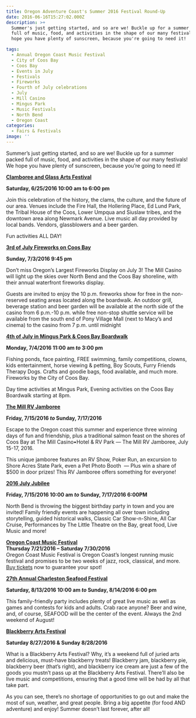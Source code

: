 ```yaml
---
title: Oregon Adventure Coast's Summer 2016 Festival Round-Up
date: 2016-06-16T15:27:02.000Z
description: >+
  Summer's just getting started, and so are we! Buckle up for a summer packed
  full of music, food, and activities in the shape of our many festivals! We
  hope you have plenty of sunscreen, because you're going to need it!

tags:
  - Annual Oregon Coast Music Festival
  - City of Coos Bay
  - Coos Bay
  - Events in July
  - Festivals
  - Fireworks
  - Fourth of July celebrations
  - July
  - Mill Casino
  - Mingus Park
  - Music Festivals
  - North Bend
  - Oregon Coast
categories:
  - Fairs & Festivals
image: ''
---
```

Summer&#8217;s just getting started, and so are we! Buckle up for a summer packed full of music, food, and activities in the shape of our many festivals! We hope you have plenty of sunscreen, because you&#8217;re going to need it!

**<a href="http://www.oregonsadventurecoast.com/listings/clamboree-and-glass-art-festival/" target="_blank">Clamboree and Glass Arts Festival</a>**

**Saturday, 6/25/2016 10:00 am to 6:00 pm**

Join this celebration of the history, the clams, the culture, and the future of our area. Venues include the Fire Hall, the Hollering Place, Ed Lund Park, the Tribal House of the Coos, Lower Umpqua and Siuslaw tribes, and the downtown area along Newmark Avenue. Live music all day provided by local bands. Vendors, glassblowers and a beer garden.

Fun activities ALL DAY!

<a href="http://www.oregonsadventurecoast.com/listings/3rd-of-july-fireworks-on-coos-bay/" target="_blank" class="broken_link"><strong>3rd of July Fireworks on Coos Bay</strong></a>

**Sunday, 7/3/2016 9:45 pm**

Don&#8217;t miss Oregon&#8217;s Largest Fireworks Display on July 3! The Mill Casino will light up the skies over North Bend and the Coos Bay shoreline, with their annual waterfront fireworks display.

Guests are invited to enjoy the 10 p.m. fireworks show for free in the non-reserved seating areas located along the boardwalk. An outdoor grill, beverage station and beer garden will be available at the north side of the casino from 6 p.m.-10 p.m. while free non-stop shuttle service will be available from the south end of Pony Village Mall (next to Macy’s and cinema) to the casino from 7 p.m. until midnight

<a href="http://www.oregonsadventurecoast.com/listings/4th-of-july-in-mingus-park-coos-bay-boardwalk/" target="_blank"><strong>4th of July in Mingus Park & Coos Bay Boardwalk</strong></a>

**Monday, 7/4/2016 11:00 am _to_ 3:00 pm**

Fishing ponds, face painting, FREE swimming, family competitions, clowns, kids entertainment, horse viewing & petting, Boy Scouts, Furry Friends Therapy Dogs. Crafts and goodie bags, food available, and much more. Fireworks by the City of Coos Bay.

Day time activities at Mingus Park, Evening activities on the Coos Bay Boardwalk starting at 8pm.

<p class="post-title">
  <strong><a href="http://www.oregonsadventurecoast.com/listings/the-mill-rv-jamboree/" class="broken_link">The Mill RV Jamboree</a></strong>
</p>

<p class="post-title">
  <strong>Friday, 7/15/2016 <em>to</em> Sunday, 7/17/2016</strong>
</p>

Escape to the Oregon coast this summer and experience three winning days of fun and friendship, plus a traditional salmon feast on the shores of Coos Bay at The Mill Casino•Hotel & RV Park — The Mill RV Jamboree, July 15-17, 2016.

This unique jamboree features an RV Show, Poker Run, an excursion to Shore Acres State Park, even a Pet Photo Booth  — Plus win a share of $500 in door prizes! This RV Jamboree offers something for everyone!

<a href="http://www.oregonsadventurecoast.com/listings/2016-july-jubilee/" target="_blank"><strong>2016 July Jubilee</strong></a>

**Friday, 7/15/2016 10:00 am _to_ Sunday, 7/17/2016 6:00PM**

North Bend is throwing the biggest birthday party in town and you are invited! Family friendly events are happening all over town including storytelling, guided historical walks, Classic Car Show-n-Shine, All Car Cruise, Performances by The Little Theatre on the Bay, great food, Live Music and more!

<div class="date date-alt">
  <a href="http://www.oregoncoastmusic.org/" target="_blank"><strong>Oregon Coast Music Festival</strong></a>
</div>

<div class="date date-alt">
</div>

<div class="date date-alt">
  <strong>Thursday 7/21/2016 &#8211; Saturday 7/30/2016</strong>
</div>

<div class="date date-alt">
</div>

<div class="date date-alt">
  Oregon Coast Music Festival is Oregon Coast&#8217;s longest running music festival and promises to be two weeks of jazz, rock, classical, and more. <a href="http://www.oregoncoastmusic.org/buy-tickets/" target="_blank">Buy tickets</a> now to guarantee your spot!
</div>

<div class="date date-alt">
</div>

<a href="http://charlestonseafoodfestival.com/" target="_blank"><strong>27th Annual Charleston Seafood Festival</strong></a>

**Saturday, 8/13/2016 10:00 am _to_ Sunday, 8/14/2016 6:00 pm**

This family-friendly party includes plenty of great live music as well as games and contests for kids and adults. Crab race anyone? Beer and wine, and, of course, SEAFOOD will be the center of the event. Always the 2nd weekend of August!

<a href="http://coosbaydowntown.org/blackberry-arts-festival/" target="_blank"><strong>Blackberry Arts Festival</strong></a>

**Saturday 8/27/2016 & Sunday 8/28/2016**

What is a Blackberry Arts Festival? Why, it&#8217;s a weekend full of juried arts and delicious, must-have blackberry treats! Blackberry jam, blackberry pie, blackberry beer (that&#8217;s right), and blackberry ice cream are just a few of the goods you mustn&#8217;t pass up at the Blackberry Arts Festival. There&#8217;ll also be live music and competitions, ensuring that a good time will be had by all that take part.

As you can see, there&#8217;s no shortage of opportunities to go out and make the most of sun, weather, and great people. Bring a big appetite (for food AND adventure) and enjoy! Summer doesn&#8217;t last forever, after all!
